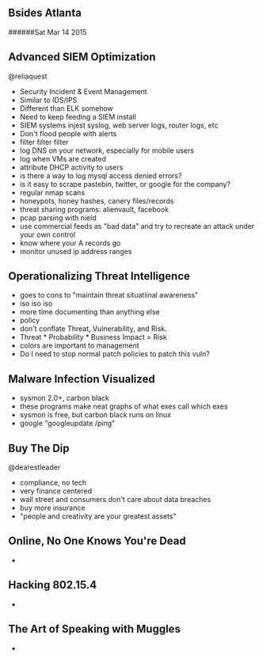 Bsides Atlanta
--------------
######Sat Mar 14 2015

Advanced SIEM Optimization
--------------------------
@reliaquest
- Security Incident & Event Management
- Similar to IDS/IPS
- Different than ELK somehow
- Need to keep feeding a SIEM install
- SIEM systems injest syslog, web server logs, router logs, etc
- Don't flood people with alerts
- filter filter filter
- log DNS on your network, especially for mobile users
- log when VMs are created
- attribute DHCP activity to users
- is there a way to log mysql access denied errors?
- is it easy to scrape pastebin, twitter, or google for the company?
- regular nmap scans
- honeypots, honey hashes, canery files/records
- threat sharing programs: alienvault, facebook
- pcap parsing with nield
- use commercial feeds as "bad data" and try to recreate an attack under your own control
- know where your A records go
- monitor unused ip address ranges

Operationalizing Threat Intelligence
------------------------------------
- goes to cons to "maintain threat situatiinal awareness"
- iso iso iso
- more time documenting than anything else
- policy
- don't conflate Threat, Vulnerability, and Risk.
- Threat * Probability * Business Impact = Risk
- colors are important to management
- Do I need to stop normal patch policies to patch this vuln?

Malware Infection Visualized
----------------------------
- sysmon 2.0+, carbon black
- these programs make neat graphs of what exes call which exes
- sysmon is free, but carbon black runs on linux
- google "googleupdate /ping"

Buy The Dip
-----------
@dearestleader
- compliance, no tech
- very finance centered
- wall street and consumers don't care about data breaches
- buy more insurance
- "people and creativity are your greatest assets"

Online, No One Knows You're Dead
--------------------------------
- 

Hacking 802.15.4
----------------
- 

The Art of Speaking with Muggles
--------------------------------
- 
